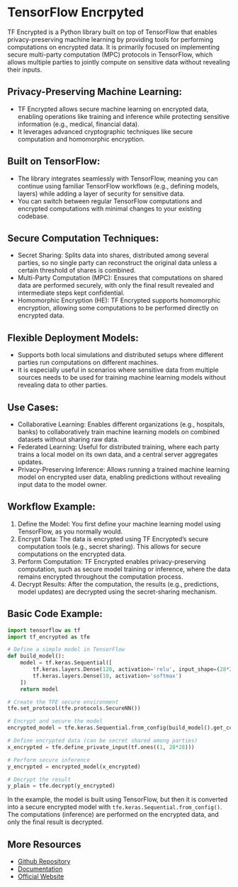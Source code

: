 # TensorFlow Encrpyted

TF Encrypted is a Python library built on top of TensorFlow that enables privacy-preserving machine learning by providing tools for performing computations on encrypted data. It is primarily focused on implementing secure multi-party computation (MPC) protocols in TensorFlow, which allows multiple parties to jointly compute on sensitive data without revealing their inputs.

## Privacy-Preserving Machine Learning:

* TF Encrypted allows secure machine learning on encrypted data, enabling operations like training and inference while protecting sensitive information (e.g., medical, financial data).
* It leverages advanced cryptographic techniques like secure computation and homomorphic encryption.

## Built on TensorFlow:

* The library integrates seamlessly with TensorFlow, meaning you can continue using familiar TensorFlow workflows (e.g., defining models, layers) while adding a layer of security for sensitive data.
* You can switch between regular TensorFlow computations and encrypted computations with minimal changes to your existing codebase.

## Secure Computation Techniques:

* Secret Sharing: Splits data into shares, distributed among several parties, so no single party can reconstruct the original data unless a certain threshold of shares is combined.
* Multi-Party Computation (MPC): Ensures that computations on shared data are performed securely, with only the final result revealed and intermediate steps kept confidential.
* Homomorphic Encryption (HE): TF Encrypted supports homomorphic encryption, allowing some computations to be performed directly on encrypted data.

## Flexible Deployment Models:

* Supports both local simulations and distributed setups where different parties run computations on different machines.
* It is especially useful in scenarios where sensitive data from multiple sources needs to be used for training machine learning models without revealing data to other parties.

## Use Cases:

* Collaborative Learning: Enables different organizations (e.g., hospitals, banks) to collaboratively train machine learning models on combined datasets without sharing raw data.
* Federated Learning: Useful for distributed training, where each party trains a local model on its own data, and a central server aggregates updates.
* Privacy-Preserving Inference: Allows running a trained machine learning model on encrypted user data, enabling predictions without revealing input data to the model owner.

## Workflow Example:

1. Define the Model: You first define your machine learning model using TensorFlow, as you normally would.
2. Encrypt Data: The data is encrypted using TF Encrypted’s secure computation tools (e.g., secret sharing). This allows for secure computations on the encrypted data.
3. Perform Computation: TF Encrypted enables privacy-preserving computation, such as secure model training or inference, where the data remains encrypted throughout the computation process.
4. Decrypt Results: After the computation, the results (e.g., predictions, model updates) are decrypted using the secret-sharing mechanism.


## Basic Code Example:

```py
import tensorflow as tf
import tf_encrypted as tfe

# Define a simple model in TensorFlow
def build_model():
    model = tf.keras.Sequential([
        tf.keras.layers.Dense(128, activation='relu', input_shape=(28*28,)),
        tf.keras.layers.Dense(10, activation='softmax')
    ])
    return model

# Create the TFE secure environment
tfe.set_protocol(tfe.protocols.SecureNN())

# Encrypt and secure the model
encrypted_model = tfe.keras.Sequential.from_config(build_model().get_config())

# Define encrypted data (can be secret shared among parties)
x_encrypted = tfe.define_private_input(tf.ones((1, 28*28)))

# Perform secure inference
y_encrypted = encrypted_model(x_encrypted)

# Decrypt the result
y_plain = tfe.decrypt(y_encrypted)
```

In the example, the model is built using TensorFlow, but then it is converted into a secure encrypted model with ```tfe.keras.Sequential.from_config()```. The computations (inference) are performed on the encrypted data, and only the final result is decrypted.

## More Resources

* [Github Repository](https://github.com/tf-encrypted/tf-encrypted)
* [Documentation](https://tf-encrypted.readthedocs.io/en/latest/)
* [Official Website](https://tf-encrypted.io/)
